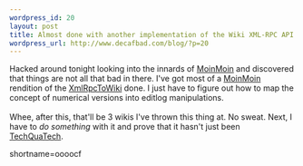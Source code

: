 ```yaml
--- 
wordpress_id: 20
layout: post
title: Almost done with another implementation of the Wiki XML-RPC API
wordpress_url: http://www.decafbad.com/blog/?p=20
---
```

Hacked around tonight looking into the innards of <a href="http://www.decafbad.com/twiki/bin/view/Main/MoinMoin">MoinMoin</a>  and discovered that things are not all that bad in there.  I've got most of a  <a href="http://www.decafbad.com/twiki/bin/view/Main/MoinMoin">MoinMoin</a> rendition of the <a href="http://www.decafbad.com/twiki/bin/view/Main/XmlRpcToWiki">XmlRpcToWiki</a> done.  I just have to figure out how to map the concept of numerical versions into editlog manipulations.
<br /><br />
Whee, after this, that'll be 3 wikis I've thrown this thing at.  No sweat.  Next, I have to <i>do something</i> with it and prove that it hasn't just been <a href="http://www.decafbad.com/twiki/bin/view/Main/TechQuaTech">TechQuaTech</a>.
<!--more-->
shortname=oooocf
